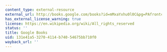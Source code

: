 ```yaml
---
content_type: external-resource
external_url: http://books.google.com/books?id=mMxaYxhu0l0C&pg=PAfrontcover#v=onepage
has_external_license_warning: true
license: https://en.wikipedia.org/wiki/All_rights_reserved
status: ''
title: Google Books
uid: 131e41a5-3270-4114-b740-54675bb710f0
wayback_url: ''
---
```

